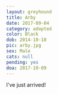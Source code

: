 ```yaml
---
layout: greyhound
title: Arby
date: 2017-09-04
category: adopted
color: Black
dob: 2014-10-18
pic: arby.jpg
sex: Male
cats: null
pending: yes
doa: 2017-10-09
---
```


I've just arrived!

